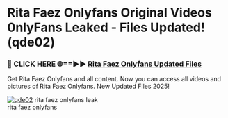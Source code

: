 # Rita Faez Onlyfans Original Videos 0nlyFans Leaked - Files Updated! (qde02)

<h3>🔴 CLICK HERE 🌐==►► <a href="https://tinyurl.com/2jnfzry5" rel="nofollow">Rita Faez Onlyfans Updated Files</a></h3>

Get Rita Faez Onlyfans and all content. Now you can access all videos and pictures of Rita Faez Onlyfans. New Updated Files 2025!

[![qde02](https://i.imgur.com/GyGTBgg.gif)](https://tinyurl.com/2jnfzry5)
rita faez onlyfans leak<br>
rita faez onlyfans